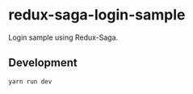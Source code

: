 # redux-saga-login-sample

Login sample using  Redux-Saga.

## Development

```bash
yarn run dev
```

